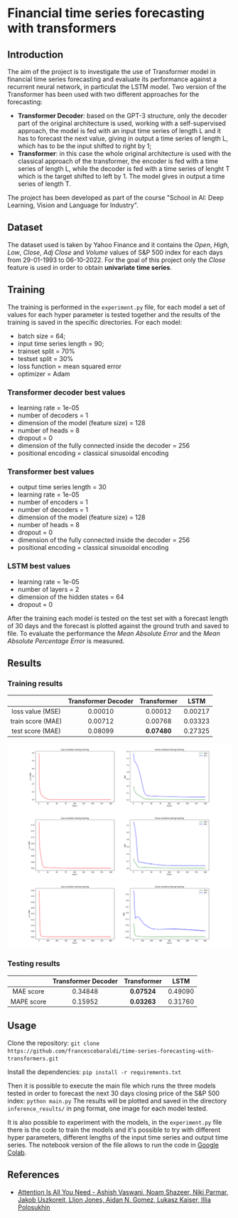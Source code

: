 # Financial time series forecasting with transformers

## Introduction

The aim of the project is to investigate the use of Transformer model in financial time series forecasting and evaluate its performance against a recurrent neural network, in particulat the LSTM model. Two version of the Transformer has been used with two different approaches for the forecasting:
- **Transformer Decoder**: based on the GPT-3 structure, only the decoder part of the original architecture is used, working with a self-supervised approach, the model is fed with an input time series of length L and it has to forecast the next value, giving in output a time series of length L, which has to be the input shifted to right by 1;
- **Transformer**: in this case the whole original architecture is used with the classical approach of the transformer, the encoder is fed with a time series of length L, while the decoder is fed with a time series of lenght T which is the target shifted to left by 1. The model gives in output a time series of length T.

The project has been developed as part of the course "School in AI: Deep Learning, Vision and Language for Industry".

## Dataset

The dataset used is taken by Yahoo Finance and it contains the *Open*, *High*, *Low*, *Close*, *Adj Close* and *Volume* values of S&P 500 index for each days from 29-01-1993 to 06-10-2022. For the goal of this project only the *Close* feature is used in order to obtain **univariate time series**.

## Training
The training is performed in the ```experiment.py``` file, for each model a set of values for each hyper parameter is tested together and the results of the training is saved in the specific directories.
For each model:
- batch size = 64;
- input time series length = 90;
- trainset split = 70%
- testset split = 30%
- loss function = mean squared error
- optimizer = Adam

### Transformer decoder best values
- learning rate = 1e-05
- number of decoders = 1
- dimension of the model (feature size) = 128
- number of heads = 8
- dropout = 0
- dimension of the fully connected inside the decoder = 256
- positional encoding = classical sinusoidal encoding
### Transformer best values
- output time series length = 30
- learning rate = 1e-05
- number of encoders = 1
- number of decoders = 1
- dimension of the model (feature size) = 128
- number of heads = 8
- dropout = 0
- dimension of the fully connected inside the decoder = 256
- positional encoding = classical sinusoidal encoding

### LSTM best values
- learning rate = 1e-05
- number of layers = 2
- dimension of the hidden states = 64
- dropout = 0

After the training each model is tested on the test set with a forecast length of 30 days and the forecast is plotted against the ground truth and saved to file.
To evaluate the performance the *Mean Absolute Error* and the *Mean Absolute Percentage Error* is measured.

## Results

### Training results
|                   | Transformer Decoder | Transformer | LSTM    |
|:-----------------:|:-------------------:|:-----------:|:-------:|
| loss value (MSE)  | 0.00010             | 0.00012     | 0.00217 |
| train score (MAE) | 0.00712             | 0.00768     | 0.03323 |
| test score (MAE)  | 0.08099             | **0.07480** | 0.27325 |

![alt text](images/training_transformer_decoder.png "Transformer decoder training")
![alt text](images/training_transformer.png "Transformer training")
![alt text](images/training_lstm.png "LSTM training")


### Testing results
|            | Transformer Decoder | Transformer | LSTM    |
|:----------:|:-------------------:|:-----------:|:-------:|
| MAE score  | 0.34848             | **0.07524** | 0.49090 |
| MAPE score | 0.15952             | **0.03263** | 0.31760 |

## Usage

Clone the repository:
```git clone https://github.com/francescobaraldi/time-series-forecasting-with-transformers.git```

Install the dependencies:
```pip install -r requirements.txt```

Then it is possible to execute the main file which runs the three models tested in order to forecast the next 30 days closing price of the S&P 500 index:
```python main.py```
The results will be plotted and saved in the directory ```inference_results/``` in png format, one image for each model tested.

It is also possible to experiment with the models, in the ```experiment.py``` file there is the code to train the models and it's possible to try with different hyper parameters, different lengths of the input time series and output time series. The notebook version of the file allows to run the code in [Google Colab](https://colab.research.google.com/).

## References

- [Attention Is All You Need - Ashish Vaswani, Noam Shazeer, Niki Parmar, Jakob Uszkoreit, Llion Jones, Aidan N. Gomez, Lukasz Kaiser, Illia Polosukhin](https://arxiv.org/abs/1706.03762)
